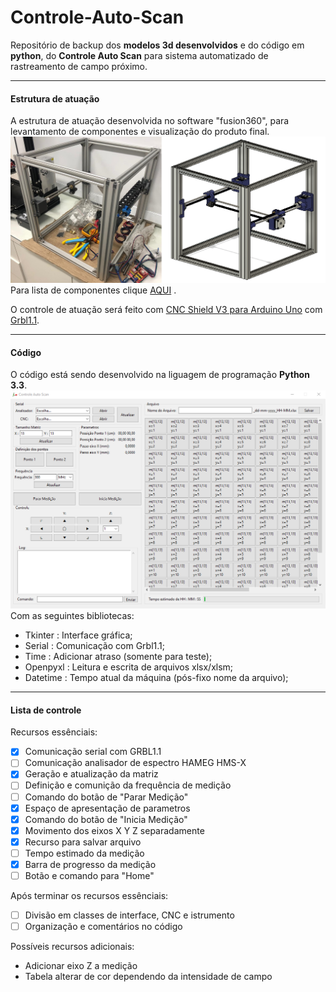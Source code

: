 # Controle-Auto-Scan
Repositório de backup dos **modelos 3d desenvolvidos** e do código em **python**, do **Controle Auto Scan** para sistema automatizado de rastreamento de campo próximo.
****
#### Estrutura de atuação
A estrutura de atuação desenvolvida no software "fusion360", para levantamento de componentes e visualização do produto final.
![N|Solid](/IMG/IMG1.png)
Para lista de componentes clique [AQUI](https://docs.google.com/document/d/15HYgylcvzmUAGObxVd7cbkju6tUG08WlYevftHTd1gw/edit?usp=sharing) .

O controle de atuação será feito com [CNC Shield V3 para Arduino Uno](https://www.filipeflop.com/produto/cnc-shield-v3-para-arduino-impressora-3d/) com [Grbl1.1](https://github.com/grbl/grbl).
****
#### Código
O código está sendo desenvolvido na liguagem de programação **Python 3.3**.
![N|Solid](/IMG/IMG2.png)
Com as seguintes bibliotecas:
- Tkinter : Interface gráfica;
- Serial : Comunicação com Grbl1.1;
- Time : Adicionar atraso (somente para teste);
- Openpyxl : Leitura e escrita de arquivos xlsx/xlsm;
- Datetime : Tempo atual da máquina (pós-fixo nome da arquivo);
****
#### Lista de controle 
Recursos essênciais:
- [x] Comunicação serial com GRBL1.1
- [ ] Comunicação analisador de espectro HAMEG HMS-X
- [x] Geração e atualização da matriz
- [ ] Definição e comunição da frequência de medição
- [ ] Comando do botão de "Parar Medição"
- [x] Espaço de apresentação de parametros
- [x] Comando do botão de "Inicia Medição"
- [x] Movimento dos eixos X Y Z separadamente
- [x] Recurso para salvar arquivo
- [ ] Tempo estimado da medição
- [x] Barra de progresso da medição
- [ ] Botão e comando para "Home"

Após terminar os recursos essênciais:
- [ ] Divisão em classes de interface, CNC e istrumento
- [ ] Organização e comentários no código

Possíveis recursos adicionais:
- Adicionar eixo Z a medição
- Tabela alterar de cor dependendo da intensidade de campo
